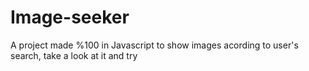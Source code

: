 # Image-seeker
A project made %100 in Javascript to show images acording to user's search, take a look at it and try
